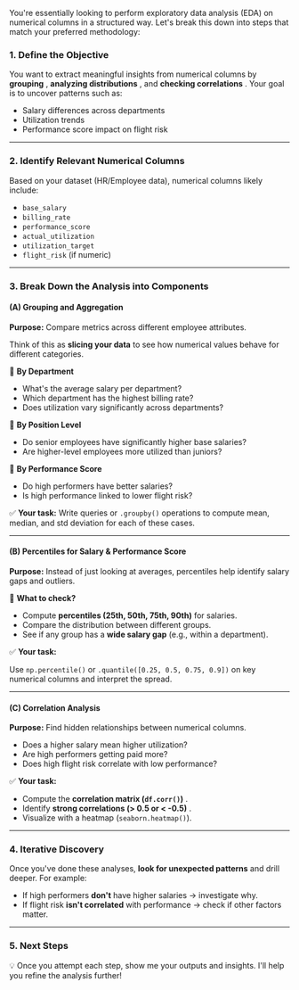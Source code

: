 You're essentially looking to perform exploratory data analysis (EDA) on numerical columns in a structured way. Let's break this down into steps that match your preferred methodology:

### **1. Define the Objective**

You want to extract meaningful insights from numerical columns by  **grouping** ,  **analyzing distributions** , and  **checking correlations** . Your goal is to uncover patterns such as:

* Salary differences across departments
* Utilization trends
* Performance score impact on flight risk

---

### **2. Identify Relevant Numerical Columns**

Based on your dataset (HR/Employee data), numerical columns likely include:

* `base_salary`
* `billing_rate`
* `performance_score`
* `actual_utilization`
* `utilization_target`
* `flight_risk` (if numeric)

---

### **3. Break Down the Analysis into Components**

#### **(A) Grouping and Aggregation**

**Purpose:** Compare metrics across different employee attributes.

Think of this as **slicing your data** to see how numerical values behave for different categories.

🔹 **By Department**

* What's the average salary per department?
* Which department has the highest billing rate?
* Does utilization vary significantly across departments?

🔹 **By Position Level**

* Do senior employees have significantly higher base salaries?
* Are higher-level employees more utilized than juniors?

🔹 **By Performance Score**

* Do high performers have better salaries?
* Is high performance linked to lower flight risk?

✅ **Your task:** Write queries or `.groupby()` operations to compute mean, median, and std deviation for each of these cases.

---

#### **(B) Percentiles for Salary & Performance Score**

**Purpose:** Instead of just looking at averages, percentiles help identify salary gaps and outliers.

🔹 **What to check?**

* Compute **percentiles (25th, 50th, 75th, 90th)** for salaries.
* Compare the distribution between different groups.
* See if any group has a **wide salary gap** (e.g., within a department).

✅ **Your task:**

Use `np.percentile()` or `.quantile([0.25, 0.5, 0.75, 0.9])` on key numerical columns and interpret the spread.

---

#### **(C) Correlation Analysis**

**Purpose:** Find hidden relationships between numerical columns.

* Does a higher salary mean higher utilization?
* Are high performers getting paid more?
* Does high flight risk correlate with low performance?

✅ **Your task:**

* Compute the  **correlation matrix (`df.corr()`)** .
* Identify  **strong correlations (> 0.5 or < -0.5)** .
* Visualize with a heatmap (`seaborn.heatmap()`).

---

### **4. Iterative Discovery**

Once you've done these analyses, **look for unexpected patterns** and drill deeper. For example:

* If high performers **don't** have higher salaries → investigate why.
* If flight risk **isn't correlated** with performance → check if other factors matter.

---

### **5. Next Steps**

💡 Once you attempt each step, show me your outputs and insights. I'll help you refine the analysis further!
